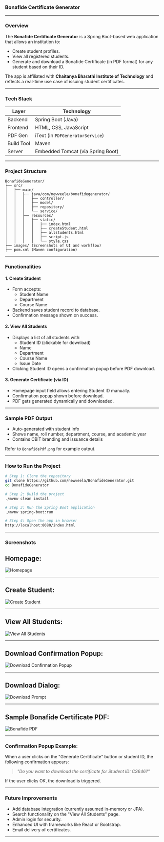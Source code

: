 ### **Bonafide Certificate Generator**

---

### Overview

The **Bonafide Certificate Generator** is a Spring Boot-based web application that allows an institution to:

- Create student profiles.
- View all registered students.
- Generate and download a Bonafide Certificate (in PDF format) for any student based on their ID.

The app is affiliated with **Chaitanya Bharathi Institute of Technology** and reflects a real-time use case of issuing student certificates.

---

### Tech Stack

| Layer       | Technology                    |
|------------|-------------------------------|
| Backend     | Spring Boot (Java)            |
| Frontend    | HTML, CSS, JavaScript         |
| PDF Gen     | iText (in `PDFGeneratorService`) |
| Build Tool  | Maven                         |
| Server      | Embedded Tomcat (via Spring Boot) |

---

### Project Structure

```
BonafideGenerator/
├── src/
│   ├── main/
│   │   ├── java/com/newveela/bonafidegenerator/
│   │   │   ├── controller/
│   │   │   ├── model/
│   │   │   ├── repository/
│   │   │   └── service/
│   │   ├── resources/
│   │   │   ├── static/
│   │   │   │   ├── index.html
│   │   │   │   ├── createStudent.html
│   │   │   │   ├── allstudents.html
│   │   │   │   ├── script.js
│   │   │   │   └── style.css
├── images/ (Screenshots of UI and workflow)
├── pom.xml (Maven configuration)
```

---

###  Functionalities

####  1. Create Student
- Form accepts:
  - Student Name
  - Department
  - Course Name
- Backend saves student record to database.
- Confirmation message shown on success.

####  2. View All Students
- Displays a list of all students with:
  - Student ID (clickable for download)
  - Name
  - Department
  - Course Name
  - Issue Date
- Clicking Student ID opens a confirmation popup before PDF download.

#### 3. Generate Certificate (via ID)
- Homepage input field allows entering Student ID manually.
- Confirmation popup shown before download.
- PDF gets generated dynamically and downloaded.

---

### Sample PDF Output
- Auto-generated with student info
- Shows name, roll number, department, course, and academic year
- Contains CBIT branding and issuance details

 Refer to `BonafidePdf.png` for example output.

---

###  How to Run the Project

```bash
# Step 1: Clone the repository
git clone https://github.com/newveela/BonafideGenerator.git
cd BonafideGenerator

# Step 2: Build the project
./mvnw clean install

# Step 3: Run the Spring Boot application
./mvnw spring-boot:run

# Step 4: Open the app in browser
http://localhost:8080/index.html
```

---

###  Screenshots

## Homepage:

![Homepage](images/Homepage.png)

---

##  Create Student:

![Create Student](images/CreateStudent.png)

---

##  View All Students:

![View All Students](images/ViewAll.png)

---

## Download Confirmation Popup:

![Download Confirmation Popup](images/DownloadPop.png)

---

##  Download Dialog:

![Download Prompt](images/Download.png)

---

##  Sample Bonafide Certificate PDF:

![Bonafide PDF](images/BonafidePdf.png)

---

###  Confirmation Popup Example:

When a user clicks on the "Generate Certificate" button or student ID, the following confirmation appears:

> _"Do you want to download the certificate for Student ID: CS646?"_

If the user clicks OK, the download is triggered.

---

### Future Improvements

- Add database integration (currently assumed in-memory or JPA).
- Search functionality on the "View All Students" page.
- Admin login for security.
- Enhanced UI with frameworks like React or Bootstrap.
- Email delivery of certificates.

---
